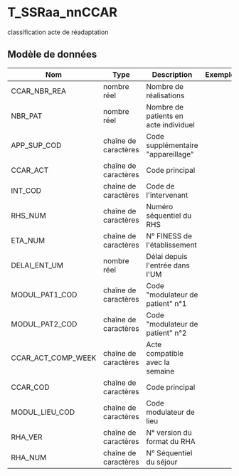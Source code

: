 # T_SSRaa_nnCCAR

classification acte de réadaptation


## Modèle de données

|Nom|Type|Description|Exemple|Propriétés|
|-|-|-|-|-|
|CCAR_NBR_REA|nombre réel|Nombre de réalisations|||
|NBR_PAT|nombre réel|Nombre de patients en acte individuel|||
|APP_SUP_COD|chaîne de caractères|Code supplémentaire "appareillage"|||
|CCAR_ACT|chaîne de caractères|Code principal|||
|INT_COD|chaîne de caractères|Code de l'intervenant|||
|RHS_NUM|chaîne de caractères|Numéro séquentiel du RHS|||
|ETA_NUM|chaîne de caractères|N° FINESS de l'établissement|||
|DELAI_ENT_UM|nombre réel|Délai depuis l'entrée dans l'UM|||
|MODUL_PAT1_COD|chaîne de caractères|Code "modulateur de patient" n°1|||
|MODUL_PAT2_COD|chaîne de caractères|Code "modulateur de patient" n°2|||
|CCAR_ACT_COMP_WEEK|chaîne de caractères|Acte compatible avec  la semaine|||
|CCAR_COD|chaîne de caractères|Code principal|||
|MODUL_LIEU_COD|chaîne de caractères|Code modulateur de lieu|||
|RHA_VER|chaîne de caractères|N° version du format du RHA|||
|RHA_NUM|chaîne de caractères|N° Séquentiel du séjour|||
